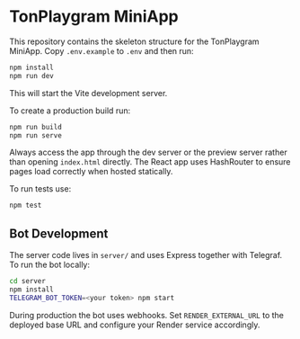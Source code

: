 # TonPlaygram MiniApp

This repository contains the skeleton structure for the TonPlaygram MiniApp.
Copy `.env.example` to `.env` and then run:

```bash
npm install
npm run dev
```

This will start the Vite development server.

To create a production build run:

```bash
npm run build
npm run serve
```

Always access the app through the dev server or the preview server rather than opening `index.html` directly.
The React app uses HashRouter to ensure pages load correctly when hosted statically.

To run tests use:

```bash
npm test
```

## Bot Development

The server code lives in `server/` and uses Express together with Telegraf. To run the bot locally:

```bash
cd server
npm install
TELEGRAM_BOT_TOKEN=<your token> npm start
```

During production the bot uses webhooks. Set `RENDER_EXTERNAL_URL` to the deployed base URL and configure your Render service accordingly.
